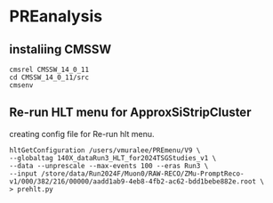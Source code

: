 # PREanalysis
## instaliing CMSSW

```
cmsrel CMSSW_14_0_11
cd CMSSW_14_0_11/src
cmsenv

```

## Re-run HLT menu for ApproxSiStripCluster
creating config file for Re-run hlt menu.
```
hltGetConfiguration /users/vmuralee/PREmenu/V9 \
--globaltag 140X_dataRun3_HLT_for2024TSGStudies_v1 \
--data --unprescale --max-events 100 --eras Run3 \
--input /store/data/Run2024F/Muon0/RAW-RECO/ZMu-PromptReco-v1/000/382/216/00000/aadd1ab9-4eb8-4fb2-ac62-bdd1bebe882e.root \
> prehlt.py
```

